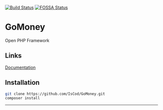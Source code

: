 [![Build Status](https://travis-ci.org/IsCod/GoMoney.svg?branch=master)](https://travis-ci.org/IsCod/GoMoney)
[![FOSSA Status](https://app.fossa.io/api/projects/git%2Bgithub.com%2FIsCod%2FGoMoney.svg?type=shield)](https://app.fossa.io/projects/git%2Bgithub.com%2FIsCod%2FGoMoney?ref=badge_shield)

# GoMoney
Open PHP Framework 

## Links
[Documentation](https://iscod.github.io/GoMoney)

## Installation
```sh
git clone https://github.com/IsCod/GoMoney.git
composer install
```
---
